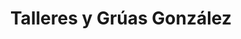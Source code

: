 ---
title: "Talleres y Grúas González"
url: /llerena/talleres-y-gruas-gonzalez/
shop: reparación de automóviles
---